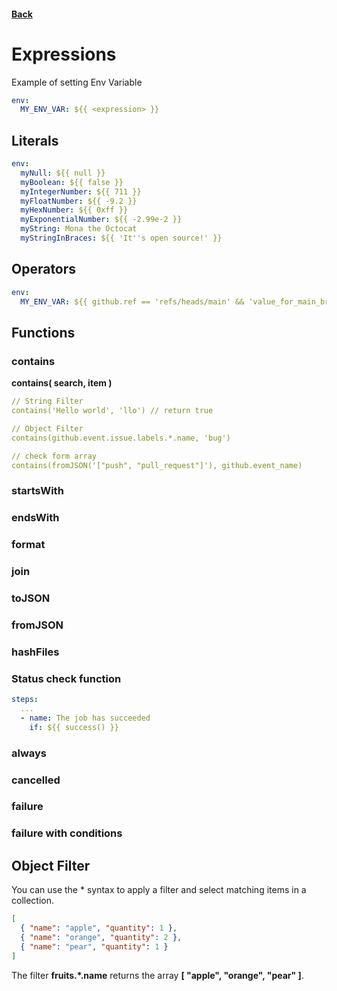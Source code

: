 #### [Back](./README.md)

# Expressions

Example of setting Env Variable
```yaml
env:
  MY_ENV_VAR: ${{ <expression> }}
```

## Literals
```yaml
env:
  myNull: ${{ null }}
  myBoolean: ${{ false }}
  myIntegerNumber: ${{ 711 }}
  myFloatNumber: ${{ -9.2 }}
  myHexNumber: ${{ 0xff }}
  myExponentialNumber: ${{ -2.99e-2 }}
  myString: Mona the Octocat
  myStringInBraces: ${{ 'It''s open source!' }}
```

## Operators
```yaml
env:
  MY_ENV_VAR: ${{ github.ref == 'refs/heads/main' && 'value_for_main_branch' || 'value_for_other_branches' }}
```

## Functions

### contains
**contains( search, item )**

```yaml
// String Filter
contains('Hello world', 'llo') // return true

// Object Filter
contains(github.event.issue.labels.*.name, 'bug')

// check form array
contains(fromJSON('["push", "pull_request"]'), github.event_name)
```

### startsWith
### endsWith
### format
### join
### toJSON
### fromJSON
### hashFiles
### Status check function
```yaml
steps:
  ...
  - name: The job has succeeded
    if: ${{ success() }}
```
### always
### cancelled
### failure
### failure with conditions


## Object Filter
You can use the * syntax to apply a filter and select matching items in a collection.

```json
[
  { "name": "apple", "quantity": 1 },
  { "name": "orange", "quantity": 2 },
  { "name": "pear", "quantity": 1 }
]
```
The filter **fruits.*.name** returns the array **[ "apple", "orange", "pear" ]**.